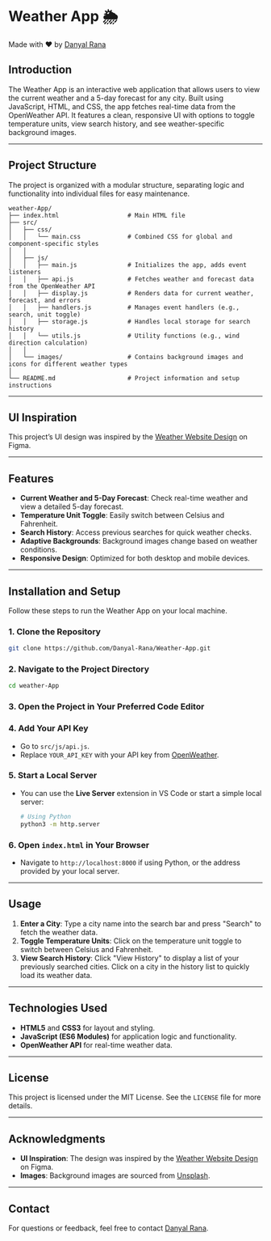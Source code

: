 # Weather App 🌦️  
Made with ❤️ by [Danyal Rana](https://mdrana.com)

## Introduction
The Weather App is an interactive web application that allows users to view the current weather and a 5-day forecast for any city. Built using JavaScript, HTML, and CSS, the app fetches real-time data from the OpenWeather API. It features a clean, responsive UI with options to toggle temperature units, view search history, and see weather-specific background images.

---

## Project Structure
The project is organized with a modular structure, separating logic and functionality into individual files for easy maintenance.

```plaintext
weather-App/
├── index.html                   # Main HTML file
├── src/
│   ├── css/
│   │   └── main.css             # Combined CSS for global and component-specific styles
│   │
│   ├── js/
│   │   ├── main.js              # Initializes the app, adds event listeners
│   │   ├── api.js               # Fetches weather and forecast data from the OpenWeather API
│   │   ├── display.js           # Renders data for current weather, forecast, and errors
│   │   ├── handlers.js          # Manages event handlers (e.g., search, unit toggle)
│   │   ├── storage.js           # Handles local storage for search history
│   │   └── utils.js             # Utility functions (e.g., wind direction calculation)
│   │
│   └── images/                  # Contains background images and icons for different weather types
│
└── README.md                    # Project information and setup instructions
```

---

## UI Inspiration
This project’s UI design was inspired by the [Weather Website Design](https://www.figma.com/community/file/1288147890001374433/weather-website) on Figma.

---

## Features
- **Current Weather and 5-Day Forecast**: Check real-time weather and view a detailed 5-day forecast.
- **Temperature Unit Toggle**: Easily switch between Celsius and Fahrenheit.
- **Search History**: Access previous searches for quick weather checks.
- **Adaptive Backgrounds**: Background images change based on weather conditions.
- **Responsive Design**: Optimized for both desktop and mobile devices.

---

## Installation and Setup
Follow these steps to run the Weather App on your local machine.

### 1. Clone the Repository
   ```bash
   git clone https://github.com/Danyal-Rana/Weather-App.git
   ```

### 2. Navigate to the Project Directory
   ```bash
   cd weather-App
   ```

### 3. Open the Project in Your Preferred Code Editor

### 4. Add Your API Key
   - Go to `src/js/api.js`.
   - Replace `YOUR_API_KEY` with your API key from [OpenWeather](https://openweathermap.org/api).

### 5. Start a Local Server
   - You can use the **Live Server** extension in VS Code or start a simple local server:
     ```bash
     # Using Python
     python3 -m http.server
     ```

### 6. Open `index.html` in Your Browser
   - Navigate to `http://localhost:8000` if using Python, or the address provided by your local server.

---

## Usage
1. **Enter a City**: Type a city name into the search bar and press "Search" to fetch the weather data.
2. **Toggle Temperature Units**: Click on the temperature unit toggle to switch between Celsius and Fahrenheit.
3. **View Search History**: Click "View History" to display a list of your previously searched cities. Click on a city in the history list to quickly load its weather data.

---

## Technologies Used
- **HTML5** and **CSS3** for layout and styling.
- **JavaScript (ES6 Modules)** for application logic and functionality.
- **OpenWeather API** for real-time weather data.

---

## License
This project is licensed under the MIT License. See the `LICENSE` file for more details.

---

## Acknowledgments
- **UI Inspiration**: The design was inspired by the [Weather Website Design](https://www.figma.com/community/file/1288147890001374433/weather-website) on Figma.
- **Images**: Background images are sourced from [Unsplash](https://unsplash.com).

---

## Contact
For questions or feedback, feel free to contact [Danyal Rana](https://mdrana.com).
```